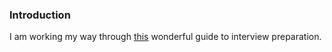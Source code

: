 ### Introduction ###

I am working my way through [this](https://github.com/jwasham/coding-interview-university) wonderful guide to interview preparation.
